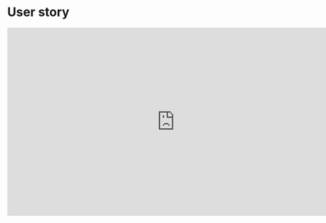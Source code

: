 # User story



<iframe width="768" height="432" src="https://miro.com/app/live-embed/uXjVK7YlOF0=/?moveToViewport=-1019,-5630,17115,7814&embedId=608096966466" frameborder="0" scrolling="no" allow="fullscreen; clipboard-read; clipboard-write" allowfullscreen></iframe>

